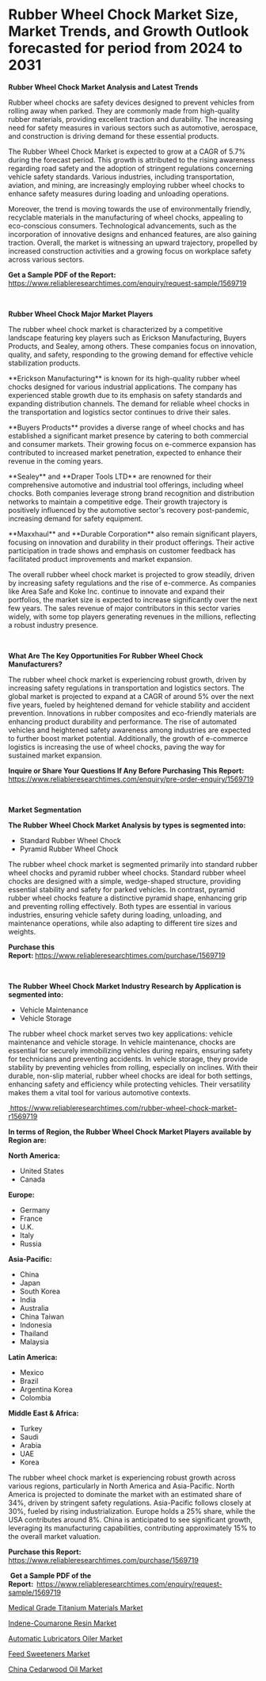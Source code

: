 <p><h1>Rubber Wheel Chock Market Size, Market Trends, and Growth Outlook forecasted for period from 2024 to 2031</h1></p><p><strong>Rubber Wheel Chock Market Analysis and Latest Trends</strong></p>
<p><p>Rubber wheel chocks are safety devices designed to prevent vehicles from rolling away when parked. They are commonly made from high-quality rubber materials, providing excellent traction and durability. The increasing need for safety measures in various sectors such as automotive, aerospace, and construction is driving demand for these essential products.</p><p>The Rubber Wheel Chock Market is expected to grow at a CAGR of 5.7% during the forecast period. This growth is attributed to the rising awareness regarding road safety and the adoption of stringent regulations concerning vehicle safety standards. Various industries, including transportation, aviation, and mining, are increasingly employing rubber wheel chocks to enhance safety measures during loading and unloading operations.</p><p>Moreover, the trend is moving towards the use of environmentally friendly, recyclable materials in the manufacturing of wheel chocks, appealing to eco-conscious consumers. Technological advancements, such as the incorporation of innovative designs and enhanced features, are also gaining traction. Overall, the market is witnessing an upward trajectory, propelled by increased construction activities and a growing focus on workplace safety across various sectors.</p></p>
<p><strong>Get a Sample PDF of the Report:&nbsp;</strong> <a href="https://www.reliableresearchtimes.com/enquiry/request-sample/1569719?utm_campaign=1626&utm_medium=2&utm_source=Github&utm_content=ia&utm_term=14102024&utm_id=rubber-wheel-chock">https://www.reliableresearchtimes.com/enquiry/request-sample/1569719</a></p>
<p>&nbsp;</p>
<p><strong>Rubber Wheel Chock Major Market Players</strong></p>
<p><p>The rubber wheel chock market is characterized by a competitive landscape featuring key players such as Erickson Manufacturing, Buyers Products, and Sealey, among others. These companies focus on innovation, quality, and safety, responding to the growing demand for effective vehicle stabilization products.</p><p>**Erickson Manufacturing** is known for its high-quality rubber wheel chocks designed for various industrial applications. The company has experienced stable growth due to its emphasis on safety standards and expanding distribution channels. The demand for reliable wheel chocks in the transportation and logistics sector continues to drive their sales.</p><p>**Buyers Products** provides a diverse range of wheel chocks and has established a significant market presence by catering to both commercial and consumer markets. Their growing focus on e-commerce expansion has contributed to increased market penetration, expected to enhance their revenue in the coming years.</p><p>**Sealey** and **Draper Tools LTD** are renowned for their comprehensive automotive and industrial tool offerings, including wheel chocks. Both companies leverage strong brand recognition and distribution networks to maintain a competitive edge. Their growth trajectory is positively influenced by the automotive sector's recovery post-pandemic, increasing demand for safety equipment.</p><p>**Maxxhaul** and **Durable Corporation** also remain significant players, focusing on innovation and durability in their product offerings. Their active participation in trade shows and emphasis on customer feedback has facilitated product improvements and market expansion.</p><p>The overall rubber wheel chock market is projected to grow steadily, driven by increasing safety regulations and the rise of e-commerce. As companies like Area Safe and Koke Inc. continue to innovate and expand their portfolios, the market size is expected to increase significantly over the next few years. The sales revenue of major contributors in this sector varies widely, with some top players generating revenues in the millions, reflecting a robust industry presence.</p></p>
<p>&nbsp;</p>
<p><strong>What Are The Key Opportunities For Rubber Wheel Chock Manufacturers?</strong></p>
<p><p>The rubber wheel chock market is experiencing robust growth, driven by increasing safety regulations in transportation and logistics sectors. The global market is projected to expand at a CAGR of around 5% over the next five years, fueled by heightened demand for vehicle stability and accident prevention. Innovations in rubber composites and eco-friendly materials are enhancing product durability and performance. The rise of automated vehicles and heightened safety awareness among industries are expected to further boost market potential. Additionally, the growth of e-commerce logistics is increasing the use of wheel chocks, paving the way for sustained market expansion.</p></p>
<p><strong>Inquire or Share Your Questions If Any Before Purchasing This Report:</strong> <a href="https://www.reliableresearchtimes.com/enquiry/pre-order-enquiry/1569719?utm_campaign=1626&utm_medium=2&utm_source=Github&utm_content=ia&utm_term=14102024&utm_id=rubber-wheel-chock">https://www.reliableresearchtimes.com/enquiry/pre-order-enquiry/1569719</a></p>
<p>&nbsp;</p>
<p><strong>Market Segmentation</strong></p>
<p><strong>The Rubber Wheel Chock Market Analysis by types is segmented into:</strong></p>
<p><ul><li>Standard Rubber Wheel Chock</li><li>Pyramid Rubber Wheel Chock</li></ul></p>
<p><p>The rubber wheel chock market is segmented primarily into standard rubber wheel chocks and pyramid rubber wheel chocks. Standard rubber wheel chocks are designed with a simple, wedge-shaped structure, providing essential stability and safety for parked vehicles. In contrast, pyramid rubber wheel chocks feature a distinctive pyramid shape, enhancing grip and preventing rolling effectively. Both types are essential in various industries, ensuring vehicle safety during loading, unloading, and maintenance operations, while also adapting to different tire sizes and weights.</p></p>
<p><strong>Purchase this Report:&nbsp;</strong><a href="https://www.reliableresearchtimes.com/purchase/1569719?utm_campaign=1626&utm_medium=2&utm_source=Github&utm_content=ia&utm_term=14102024&utm_id=rubber-wheel-chock">https://www.reliableresearchtimes.com/purchase/1569719</a></p>
<p>&nbsp;</p>
<p><strong>The Rubber Wheel Chock Market Industry Research by Application is segmented into:</strong></p>
<p><ul><li>Vehicle Maintenance</li><li>Vehicle Storage</li></ul></p>
<p><p>The rubber wheel chock market serves two key applications: vehicle maintenance and vehicle storage. In vehicle maintenance, chocks are essential for securely immobilizing vehicles during repairs, ensuring safety for technicians and preventing accidents. In vehicle storage, they provide stability by preventing vehicles from rolling, especially on inclines. With their durable, non-slip material, rubber wheel chocks are ideal for both settings, enhancing safety and efficiency while protecting vehicles. Their versatility makes them a vital tool for various automotive contexts.</p></p>
<p><a href="https://www.reliableresearchtimes.com/rubber-wheel-chock-market-r1569719?utm_campaign=1626&utm_medium=2&utm_source=Github&utm_content=ia&utm_term=14102024&utm_id=rubber-wheel-chock">&nbsp;https://www.reliableresearchtimes.com/rubber-wheel-chock-market-r1569719</a></p>
<p><strong>In terms of Region, the Rubber Wheel Chock Market Players available by Region are:</strong></p>
<p>
    <p> <strong> North America: </strong>
        <ul>
            <li>United States</li>
            <li>Canada</li>
        </ul>
        </p> 
    <p> <strong> Europe: </strong>
        <ul>
            <li>Germany</li>
            <li>France</li>
            <li>U.K.</li>
            <li>Italy</li>
            <li>Russia</li>
        </ul>
        </p> 
    <p> <strong> Asia-Pacific: </strong>
        <ul>
            <li>China</li>
            <li>Japan</li>
            <li>South Korea</li>
            <li>India</li>
            <li>Australia</li>
            <li>China Taiwan</li>
            <li>Indonesia</li>
            <li>Thailand</li>
            <li>Malaysia</li>
        </ul>
        </p> 
    <p> <strong> Latin America: </strong>
        <ul>
            <li>Mexico</li>
            <li>Brazil</li>
            <li>Argentina Korea</li>
            <li>Colombia</li>
        </ul>
        </p> 
    <p> <strong> Middle East & Africa: </strong>
        <ul>
            <li>Turkey</li>
            <li>Saudi</li>
            <li>Arabia</li>
            <li>UAE</li>
            <li>Korea</li>
        </ul>
    </p>
    </p>
<p><p>The rubber wheel chock market is experiencing robust growth across various regions, particularly in North America and Asia-Pacific. North America is projected to dominate the market with an estimated share of 34%, driven by stringent safety regulations. Asia-Pacific follows closely at 30%, fueled by rising industrialization. Europe holds a 25% share, while the USA contributes around 8%. China is anticipated to see significant growth, leveraging its manufacturing capabilities, contributing approximately 15% to the overall market valuation.</p></p>
<p><strong>Purchase this Report: </strong><a href="https://www.reliableresearchtimes.com/purchase/1569719?utm_campaign=1626&utm_medium=2&utm_source=Github&utm_content=ia&utm_term=14102024&utm_id=rubber-wheel-chock">https://www.reliableresearchtimes.com/purchase/1569719</a></p>
<p>&nbsp;<strong>Get a Sample PDF of the Report:&nbsp;&nbsp;</strong><a href="https://www.reliableresearchtimes.com/enquiry/request-sample/1569719?utm_campaign=1626&utm_medium=2&utm_source=Github&utm_content=ia&utm_term=14102024&utm_id=rubber-wheel-chock">https://www.reliableresearchtimes.com/enquiry/request-sample/1569719</a></p>
<p><strong></strong></p>
<p><p><a href="https://www.linkedin.com/pulse/market-dynamics-future-trends-global-medical-grade-titanium-1cozc?trk=public_post_embed_feed-article-content&utm_campaign=1626&utm_medium=2&utm_source=Github&utm_content=ia&utm_term=14102024&utm_id=rubber-wheel-chock">Medical Grade Titanium Materials Market</a></p><p><a href="https://www.linkedin.com/pulse/global-indene-coumarone-resin-market-size-trends-analysis-ppmkc?trk=public_post_embed_feed-article-content&utm_campaign=1626&utm_medium=2&utm_source=Github&utm_content=ia&utm_term=14102024&utm_id=rubber-wheel-chock">Indene-Coumarone Resin Market</a></p><p><a href="https://www.linkedin.com/pulse/global-automatic-lubricators-oiler-market-focus-product-ntgjc?trk=public_post_embed_feed-article-content&utm_campaign=1626&utm_medium=2&utm_source=Github&utm_content=ia&utm_term=14102024&utm_id=rubber-wheel-chock">Automatic Lubricators Oiler Market</a></p><p><a href="https://www.linkedin.com/pulse/comprehensive-feed-sweeteners-market-report-segmentation-s0lic?trk=public_post_embed_feed-article-content&utm_campaign=1626&utm_medium=2&utm_source=Github&utm_content=ia&utm_term=14102024&utm_id=rubber-wheel-chock">Feed Sweeteners Market</a></p><p><a href="https://www.linkedin.com/pulse/china-cedarwood-oil-market-size-growth-trends-statistics-1vfyc?trk=public_post_embed_feed-article-content&utm_campaign=1626&utm_medium=2&utm_source=Github&utm_content=ia&utm_term=14102024&utm_id=rubber-wheel-chock">China Cedarwood Oil Market</a></p></p>